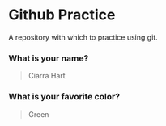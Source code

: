 # Github Practice

A repository with which to practice using git.

### What is your name?

> Ciarra Hart


### What is your favorite color?

> Green

